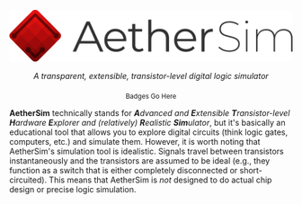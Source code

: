 <p align="center">
  <picture>
    <source media="(prefers-color-scheme: dark)" srcset="assets/logo-dark/logo-dark_96.png">
    <source media="(prefers-color-scheme: light)" srcset="assets/logo/logo_96.png">
    <img alt="AetherSim Logo" src="assets/logo/logo_96.png">
  </picture>
<p>

<p align="center">
  <em>A transparent, extensible, transistor-level digital logic simulator</em>
</p>

<p align="center">
  <sub>Badges Go Here</sub>
</p>

**AetherSim** technically stands for ***A**dvanced and **E**xtensible **T**ransistor-level **H**ardware **E**xplorer and (relatively) **R**ealistic **Sim**ulator*, but it's basically an educational tool that allows you to explore digital circuits (think logic gates, computers, etc.) and simulate them.  However, it is worth noting that AetherSim's simulation tool is idealistic.  Signals travel between transistors instantaneously and the transistors are assumed to be ideal (e.g., they function as a switch that is either completely disconnected or short-circuited).  This means that AetherSim is *not* designed to do actual chip design or precise logic simulation.
